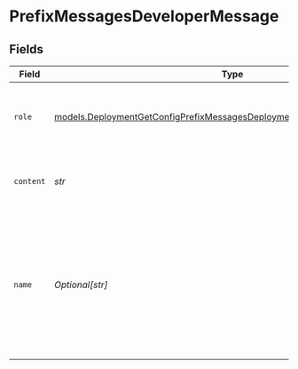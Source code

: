 # PrefixMessagesDeveloperMessage


## Fields

| Field                                                                                                                                                        | Type                                                                                                                                                         | Required                                                                                                                                                     | Description                                                                                                                                                  |
| ------------------------------------------------------------------------------------------------------------------------------------------------------------ | ------------------------------------------------------------------------------------------------------------------------------------------------------------ | ------------------------------------------------------------------------------------------------------------------------------------------------------------ | ------------------------------------------------------------------------------------------------------------------------------------------------------------ |
| `role`                                                                                                                                                       | [models.DeploymentGetConfigPrefixMessagesDeploymentsRequestRequestBodyRole](../models/deploymentgetconfigprefixmessagesdeploymentsrequestrequestbodyrole.md) | :heavy_check_mark:                                                                                                                                           | The role of the messages author, in this case  `developer`.                                                                                                  |
| `content`                                                                                                                                                    | *str*                                                                                                                                                        | :heavy_check_mark:                                                                                                                                           | The contents of the developer message.                                                                                                                       |
| `name`                                                                                                                                                       | *Optional[str]*                                                                                                                                              | :heavy_minus_sign:                                                                                                                                           | An optional name for the participant. Provides the model information to differentiate between participants of the same role.                                 |
